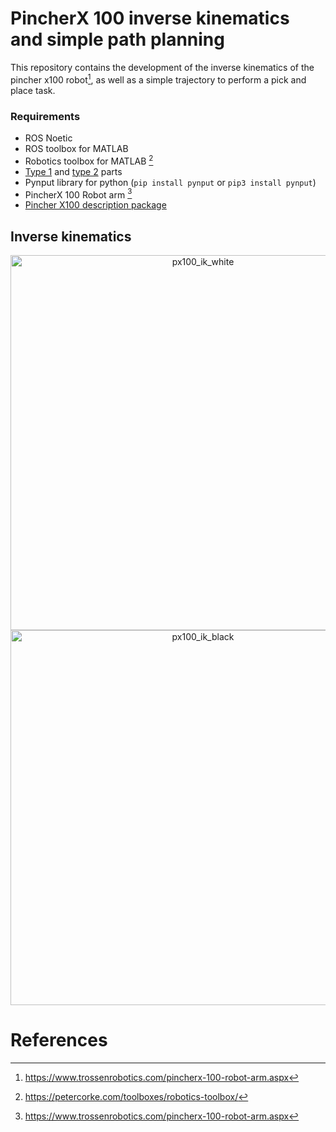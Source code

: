# PincherX 100 inverse kinematics and simple path planning 
This repository contains the development of the inverse kinematics of the pincher x100 robot[^px100], as well as a simple trajectory to perform a pick and place task.

### Requirements
* ROS Noetic
* ROS toolbox for MATLAB
* Robotics toolbox for MATLAB [^rvc]
* [Type 1](https://drive.google.com/file/d/14Xp9oiURIpeZDVdC0CXu595G7Bunqgh5/view) and [type 2](https://drive.google.com/file/d/1FriMnXi1eF2S0NBVbNXHXbg8Je8QTHQi/view) parts
* Pynput library for python (`pip install pynput` or `pip3 install pynput`)
* PincherX 100 Robot arm [^px100]
* [Pincher X100 description package](https://github.com/cychitivav/px100_description)

## Inverse kinematics
<p align="center">
    <img src="https://user-images.githubusercontent.com/30636259/170617699-a18a53a0-1053-4b13-935a-0ce574bdc4b8.svg#gh-light-mode-only" alt="px100_ik_white" width="600px" >
    <img src="https://user-images.githubusercontent.com/30636259/170617707-bd4c1035-94aa-473a-a24e-09973a84d942.svg#gh-dark-mode-only" alt="px100_ik_black" width="600px" >
</p>


# References
[^px100]: https://www.trossenrobotics.com/pincherx-100-robot-arm.aspx
[^rvc]: https://petercorke.com/toolboxes/robotics-toolbox/
